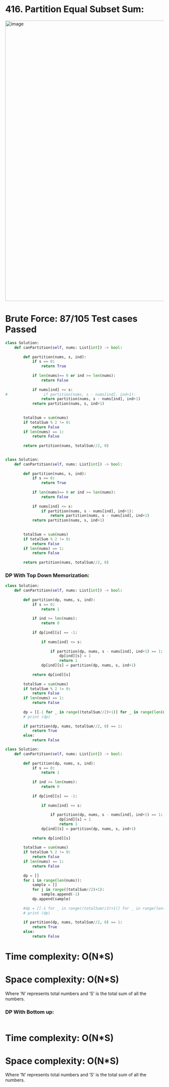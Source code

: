# 416. Partition Equal Subset Sum:

<img width="892" alt="image" src="https://user-images.githubusercontent.com/35987583/162420031-a51e54a6-f475-4cf4-8ca6-ce03499970a7.png">


# Brute Force: 87/105 Test cases Passed

```python
class Solution:
    def canPartition(self, nums: List[int]) -> bool:
        
        def partition(nums, s, ind):
            if s == 0:
                return True
            
            if len(nums)== 0 or ind >= len(nums):
                return False
            
            if nums[ind] <= s:
#                if partition(nums, s - nums[ind], ind+1):
                return partition(nums, s - nums[ind], ind+1)
            return partition(nums, s, ind+1)
               
        
        totalSum = sum(nums)
        if totalSum % 2 != 0:
            return False
        if len(nums) == 1:
            return False
        
        return partition(nums, totalSum//2, 0)
    
```

```python
class Solution:
    def canPartition(self, nums: List[int]) -> bool:
        
        def partition(nums, s, ind):
            if s == 0:
                return True
            
            if len(nums)== 0 or ind >= len(nums):
                return False
            
            if nums[ind] <= s:
                if partition(nums, s - nums[ind], ind+1):
                    return partition(nums, s - nums[ind], ind+1)
            return partition(nums, s, ind+1)
               
        
        totalSum = sum(nums)
        if totalSum % 2 != 0:
            return False
        if len(nums) == 1:
            return False
        
        return partition(nums, totalSum//2, 0)  
```


### DP With Top Down Memorization:

```python
class Solution:
    def canPartition(self, nums: List[int]) -> bool:
        
        def partition(dp, nums, s, ind):
            if s == 0:
                return 1
            
            if ind >= len(nums):
                return 0
            
            if dp[ind][s] == -1:
                
                if nums[ind] <= s:
                    
                    if partition(dp, nums, s - nums[ind], ind+1) == 1:
                        dp[ind][s] = 1
                        return 1
                dp[ind][s] = partition(dp, nums, s, ind+1)
            
            return dp[ind][s]
        
        totalSum = sum(nums)
        if totalSum % 2 != 0:
            return False
        if len(nums) == 1:
            return False
        
        dp = [[-1 for _ in range((totalSum//2)+1)] for _ in range(len(nums))]
        # print (dp)
        
        if partition(dp, nums, totalSum//2, 0) == 1:
            return True
        else:
            return False  
```

```python
class Solution:
    def canPartition(self, nums: List[int]) -> bool:
        
        def partition(dp, nums, s, ind):
            if s == 0:
                return 1
            
            if ind >= len(nums):
                return 0
            
            if dp[ind][s] == -1:
                
                if nums[ind] <= s:
                    
                    if partition(dp, nums, s - nums[ind], ind+1) == 1:
                        dp[ind][s] = 1
                        return 1
                dp[ind][s] = partition(dp, nums, s, ind+1)
            
            return dp[ind][s]
        
        totalSum = sum(nums)
        if totalSum % 2 != 0:
            return False
        if len(nums) == 1:
            return False
        
        dp = []
        for i in range(len(nums)):
            sample = []
            for j in range((totalSum//2)+1):
                sample.append(-1)
            dp.append(sample)
        
        #dp = [[-1 for _ in range((totalSum//2)+1)] for _ in range(len(nums))]
        # print (dp)
        
        if partition(dp, nums, totalSum//2, 0) == 1:
            return True
        else:
            return False    
```


# Time complexity: O(N*S)
# Space complexity: O(N*S)

Where ‘N’ represents total numbers and ‘S’ is the total sum of all the numbers.




### DP With Bottom up:
```python

```



# Time complexity: O(N*S)
# Space complexity: O(N*S)

Where ‘N’ represents total numbers and ‘S’ is the total sum of all the numbers.





